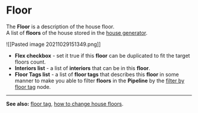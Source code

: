 # **Floor**

The **Floor** is a description of the house floor.   
A list of **floors** of the house stored in the [house generator](house-generator.md).

![[Pasted image 20211029151349.png]]

- **Flex checkbox** - set it true if this **floor** can be duplicated to fit the target floors count.
- **Interiors list** - a list of **interiors** that can be in this **floor**.
- **Floor Tags list** - a list of **floor tags** that describes this **floor** in some manner to make you able to filter **floors** in the **Pipeline** by the [filter by floor tag](filter-by-floor-tag.md) node.

---

**See also:** 
[floor tag](floor-tag.md), 
[how to change house floors](how-to-change-house-floors.md).
